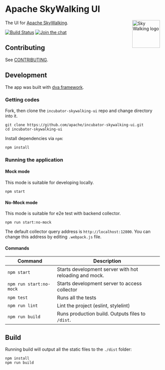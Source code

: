 Apache SkyWalking UI
===============

<img src="https://skywalkingtest.github.io/page-resources/3.0/skywalking.png" alt="Sky Walking logo" height="90px" align="right" />

The UI for [Apache SkyWalking](https://github.com/apache/incubator-skywalking).

[![Build Status][ci-img]][ci] 
[![Join the chat][gitter-img]][gitter]

## Contributing

See [CONTRIBUTING](./CONTRIBUTING.md).

## Development

The app was built with [dva framework](https://github.com/dvajs/dva).

### Getting codes

Fork, then clone the `incubator-skywalking-ui` repo and change directory into it.

```
git clone https://github.com/apache/incubator-skywalking-ui.git
cd incubator-skywalking-ui
```

Install dependencies via `npm`:

```
npm install
```

### Running the application

#### Mock mode

This mode is suitable for developing locally.

```
npm start
```

#### No-Mock mode 

This mode is suitable for e2e test with backend collector.

```
npm run start:no-mock
```

The default collector query address is `http://localhost:12800`. You can change this address by editing `.webpack.js` file.

#### Commands

| Command                 | Description                                                 |
| ----------------------- | ----------------------------------------------------------- |
| `npm start`             | Starts development server with hot reloading and mock.      |
| `npm run start:no-mock` | Starts development server to access collector               |
| `npm test`              | Runs all the tests                                          |
| `npm run lint`          | Lint the project (eslint, stylelint)                        |
| `npm run build`         | Runs production build. Outputs files to `/dist`.            |

## Build

Running build will output all the static files to the `./dist` folder:

```
npm install
npm run build
```

[ci-img]: https://travis-ci.org/apache/incubator-skywalking-ui.svg?branch=master
[ci]: https://travis-ci.org/apache/incubator-skywalking-ui
[gitter-img]: https://badges.gitter.im/openskywalking/Lobby.svg
[gitter]: https://gitter.im/openskywalking/Lobby
